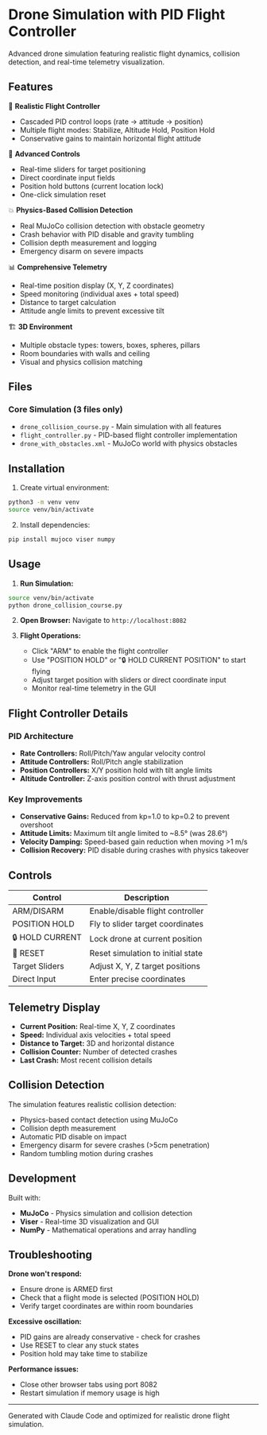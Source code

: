 # Drone Simulation with PID Flight Controller

Advanced drone simulation featuring realistic flight dynamics, collision detection, and real-time telemetry visualization.

## Features

🚁 **Realistic Flight Controller**
- Cascaded PID control loops (rate → attitude → position)
- Multiple flight modes: Stabilize, Altitude Hold, Position Hold
- Conservative gains to maintain horizontal flight attitude

🎯 **Advanced Controls**
- Real-time sliders for target positioning
- Direct coordinate input fields
- Position hold buttons (current location lock)
- One-click simulation reset

💥 **Physics-Based Collision Detection**
- Real MuJoCo collision detection with obstacle geometry
- Crash behavior with PID disable and gravity tumbling
- Collision depth measurement and logging
- Emergency disarm on severe impacts

📊 **Comprehensive Telemetry**
- Real-time position display (X, Y, Z coordinates)
- Speed monitoring (individual axes + total speed)
- Distance to target calculation
- Attitude angle limits to prevent excessive tilt

🏗️ **3D Environment**
- Multiple obstacle types: towers, boxes, spheres, pillars
- Room boundaries with walls and ceiling
- Visual and physics collision matching

## Files

### Core Simulation (3 files only)
- `drone_collision_course.py` - Main simulation with all features
- `flight_controller.py` - PID-based flight controller implementation  
- `drone_with_obstacles.xml` - MuJoCo world with physics obstacles

## Installation

1. Create virtual environment:
```bash
python3 -m venv venv
source venv/bin/activate
```

2. Install dependencies:
```bash
pip install mujoco viser numpy
```

## Usage

1. **Run Simulation:**
```bash
source venv/bin/activate
python drone_collision_course.py
```

2. **Open Browser:** Navigate to `http://localhost:8082`

3. **Flight Operations:**
   - Click "ARM" to enable the flight controller
   - Use "POSITION HOLD" or "🔒 HOLD CURRENT POSITION" to start flying
   - Adjust target position with sliders or direct coordinate input
   - Monitor real-time telemetry in the GUI

## Flight Controller Details

### PID Architecture
- **Rate Controllers:** Roll/Pitch/Yaw angular velocity control
- **Attitude Controllers:** Roll/Pitch angle stabilization  
- **Position Controllers:** X/Y position hold with tilt angle limits
- **Altitude Controller:** Z-axis position control with thrust adjustment

### Key Improvements
- **Conservative Gains:** Reduced from kp=1.0 to kp=0.2 to prevent overshoot
- **Attitude Limits:** Maximum tilt angle limited to ~8.5° (was 28.6°)
- **Velocity Damping:** Speed-based gain reduction when moving >1 m/s
- **Collision Recovery:** PID disable during crashes with physics takeover

## Controls

| Control | Description |
|---------|-------------|
| ARM/DISARM | Enable/disable flight controller |
| POSITION HOLD | Fly to slider target coordinates |
| 🔒 HOLD CURRENT | Lock drone at current position |
| 🔄 RESET | Reset simulation to initial state |
| Target Sliders | Adjust X, Y, Z target positions |
| Direct Input | Enter precise coordinates |

## Telemetry Display

- **Current Position:** Real-time X, Y, Z coordinates
- **Speed:** Individual axis velocities + total speed
- **Distance to Target:** 3D and horizontal distance
- **Collision Counter:** Number of detected crashes
- **Last Crash:** Most recent collision details

## Collision Detection

The simulation features realistic collision detection:
- Physics-based contact detection using MuJoCo
- Collision depth measurement
- Automatic PID disable on impact
- Emergency disarm for severe crashes (>5cm penetration)
- Random tumbling motion during crashes

## Development

Built with:
- **MuJoCo** - Physics simulation and collision detection
- **Viser** - Real-time 3D visualization and GUI
- **NumPy** - Mathematical operations and array handling

## Troubleshooting

**Drone won't respond:**
- Ensure drone is ARMED first
- Check that a flight mode is selected (POSITION HOLD)
- Verify target coordinates are within room boundaries

**Excessive oscillation:**
- PID gains are already conservative - check for crashes
- Use RESET to clear any stuck states
- Position hold may take time to stabilize

**Performance issues:**
- Close other browser tabs using port 8082
- Restart simulation if memory usage is high

---

Generated with Claude Code and optimized for realistic drone flight simulation.